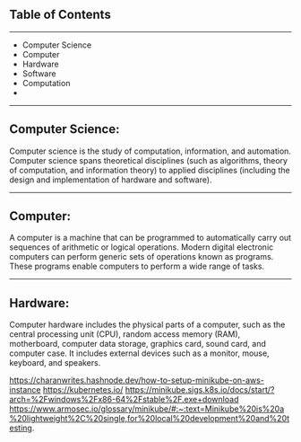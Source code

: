 ## Table of Contents

---
- Computer Science
- Computer 
- Hardware 
- Software
- Computation
- 

---

## Computer Science:
Computer science is the study of computation, information, and automation. Computer science spans theoretical disciplines (such as algorithms, theory of computation, and information theory) to applied disciplines (including the design and implementation of hardware and software).

---

## Computer:
A computer is a machine that can be programmed to automatically carry out sequences of arithmetic or logical operations. Modern digital electronic computers can perform generic sets of operations known as programs. These programs enable computers to perform a wide range of tasks.

---

## Hardware:
Computer hardware includes the physical parts of a computer, such as the central processing unit (CPU), random access memory (RAM), motherboard, computer data storage, graphics card, sound card, and computer case. It includes external devices such as a monitor, mouse, keyboard, and speakers.

https://charanwrites.hashnode.dev/how-to-setup-minikube-on-aws-instance
https://kubernetes.io/
https://minikube.sigs.k8s.io/docs/start/?arch=%2Fwindows%2Fx86-64%2Fstable%2F.exe+download
https://www.armosec.io/glossary/minikube/#:~:text=Minikube%20is%20a%20lightweight%2C%20single,for%20local%20development%20and%20testing.
